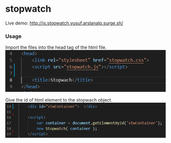 # stopwatch

Live demo: http://js.stopwatch.yusuf.arslanalp.surge.sh/

### Usage
Import the files into the head tag of the html file.
<img src="imports.PNG" >

Give the id of html element to the stopwach object.
<img src="appendPNG.PNG" >
